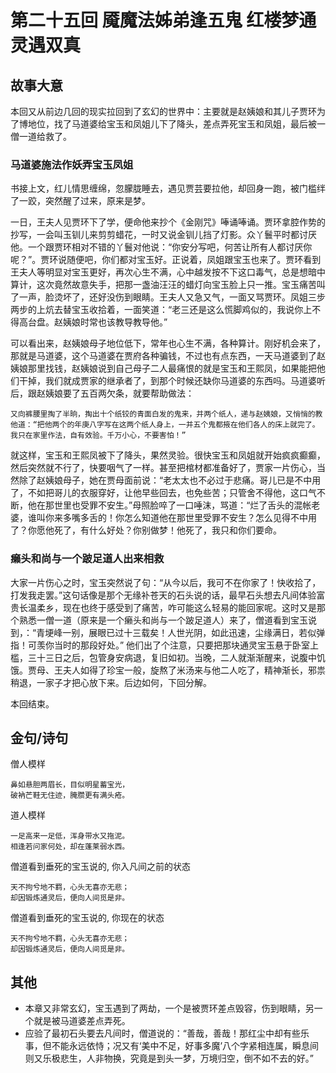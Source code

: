 # 第二十五回 魇魔法姊弟逢五鬼 红楼梦通灵遇双真

## 故事大意

本回又从前边几回的现实拉回到了玄幻的世界中：主要就是赵姨娘和其儿子贾环为了博地位，找了马道婆给宝玉和凤姐儿下了降头，差点弄死宝玉和凤姐，最后被一僧一道给救了。

### 马道婆施法作妖弄宝玉凤姐

书接上文，红儿情思缠绵，忽朦胧睡去，遇见贾芸要拉他，却回身一跑，被门槛绊了一跤，突然醒了过来，原来是梦。

一日，王夫人见贾环下了学，便命他来抄个《金刚咒》唪诵唪诵。贾环拿腔作势的抄写，一会叫玉钏儿来剪剪蜡花，一时又说金钏儿挡了灯影。众丫鬟平时都讨厌他。一个跟贾环相对不错的丫鬟对他说：“你安分写吧，何苦让所有人都讨厌你呢？”。贾环说随便吧，你们都对宝玉好。正说着，凤姐跟宝玉也来了。贾环看到王夫人等明显对宝玉更好，再次心生不满，心中越发按不下这口毒气，总是想暗中算计，这次竟然故意失手，把那一盏油汪汪的蜡灯向宝玉脸上只一推。宝玉痛苦叫了一声，脸烫坏了，还好没伤到眼睛。王夫人又急又气，一面又骂贾环。凤姐三步两步的上炕去替宝玉收拾着，一面笑道：“老三还是这么慌脚鸡似的，我说你上不得高台盘。赵姨娘时常也该教导教导他。”

可以看出来，赵姨娘母子地位低下，常年也心生不满，各种算计。刚好机会来了，那就是马道婆，这个马道婆在贾府各种骗钱，不过也有点东西，一天马道婆到了赵姨娘那里找钱，赵姨娘说到自己母子二人最痛恨的就是宝玉和王熙凤，如果能把他们干掉，我们就成贾家的继承者了，到那个时候还缺你马道婆的东西吗。马道婆听后，跟赵姨娘要了五百两欠条，就要帮助做法：

```shell
又向裤腰里掏了半晌，掏出十个纸铰的青面白发的鬼来，并两个纸人，递与赵姨娘，又悄悄的教他道：“把他两个的年庚八字写在这两个纸人身上，一并五个鬼都掖在他们各人的床上就完了。我只在家里作法，自有效验。千万小心，不要害怕！”
```

就这样，宝玉和王熙凤被下了降头，果然灵验。很快宝玉和凤姐就开始疯疯癫癫，然后突然就不行了，快要咽气了一样。甚至把棺材都准备好了，贾家一片伤心，当然除了赵姨娘母子，她在贾母面前说：“老太太也不必过于悲痛。哥儿已是不中用了，不如把哥儿的衣服穿好，让他早些回去，也免些苦；只管舍不得他，这口气不断，他在那世里也受罪不安生。”母照脸啐了一口唾沫，骂道：“烂了舌头的混帐老婆，谁叫你来多嘴多舌的！你怎么知道他在那世里受罪不安生？怎么见得不中用了？你愿他死了，有什么好处？你别做梦！他死了，我只和你们要命。


### 癞头和尚与一个跛足道人出来相救

大家一片伤心之时，宝玉突然说了句：“从今以后，我可不在你家了！快收拾了，打发我走罢。”这句话像是那个无缘补苍天的石头说的话，最早石头想去凡间体验富贵长温柔乡，现在也终于感受到了痛苦，咋可能这么轻易的能回家呢。这时又是那个熟悉一僧一道（原来是一个癞头和尚与一个跛足道人）来了，僧道看到宝玉说到，：“青埂峰一别，展眼已过十三载矣！人世光阴，如此迅速，尘缘满日，若似弹指！可羡你当时的那段好处。”
他们出了个注意，只要把那块通灵宝玉悬于卧室上槛，三十三日之后，包管身安病退，复旧如初。当晚，二人就渐渐醒来，说腹中饥饿。贾母、王夫人如得了珍宝一般，旋熬了米汤来与他二人吃了，精神渐长，邪祟稍退，一家子才把心放下来。后边如何，下回分解。

本回结束。

## 金句/诗句

僧人模样

```shell
鼻如悬胆两眉长，目似明星蓄宝光，　
破衲芒鞋无住迹，腌臜更有满头疮。
```

道人模样
```shell
一足高来一足低，浑身带水又拖泥。　
相逢若问家何处，却在蓬莱弱水西。
```

僧道看到垂死的宝玉说的, 你入凡间之前的状态

```shell
天不拘兮地不羁，心头无喜亦无悲；
却因锻炼通灵后，便向人间觅是非。
```

僧道看到垂死的宝玉说的, 你现在的状态

```shell
天不拘兮地不羁，心头无喜亦无悲；
却因锻炼通灵后，便向人间觅是非。
```


## 其他

* 本章又非常玄幻，宝玉遇到了两劫，一个是被贾环差点毁容，伤到眼睛，另一个就是被马道婆差点弄死。
* 应验了最初石头要去凡间时，僧道说的：“善哉，善哉！那红尘中却有些乐事，但不能永远依恃；况又有‘美中不足，好事多魔’八个字紧相连属，瞬息间则又乐极悲生，人非物换，究竟是到头一梦，万境归空，倒不如不去的好。”
